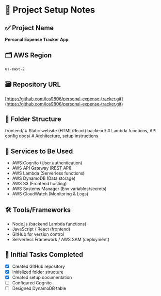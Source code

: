 # 📘 Project Setup Notes

## ✅ Project Name
**Personal Expense Tracker App**

## 🗂 AWS Region
`us-east-2`

## 🗃️ Repository URL
[https://github.com/los9806/personal-expense-tracker.git](https://github.com/los9806/personal-expense-tracker.git)

## 📁 Folder Structure
frontend/        # Static website (HTML/React)
backend/         # Lambda functions, API config
docs/            # Architecture, setup instructions

## 🔐 Services to Be Used
- AWS Cognito (User authentication)
- AWS API Gateway (REST API)
- AWS Lambda (Serverless functions)
- AWS DynamoDB (Data storage)
- AWS S3 (Frontend hosting)
- AWS Systems Manager (Env variables/secrets)
- AWS CloudWatch (Monitoring & Logs)

## 🛠️ Tools/Frameworks
- Node.js (backend Lambda functions)
- JavaScript / React (frontend)
- GitHub for version control
- Serverless Framework / AWS SAM (deployment)

## 📝 Initial Tasks Completed
- [x] Created GitHub repository
- [x] Initialized folder structure
- [x] Created setup documentation
- [ ] Configured Cognito
- [ ] Designed DynamoDB table